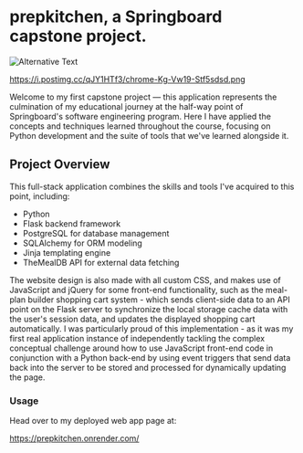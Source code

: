 # prepkitchen, a Springboard capstone project.
![Alternative Text](https://i.postimg.cc/qJY1HTf3/chrome-Kg-Vw19-Stf5sdsd.png)

https://i.postimg.cc/qJY1HTf3/chrome-Kg-Vw19-Stf5sdsd.png

Welcome to my first capstone project — this application represents the culmination of my educational journey at the half-way point of Springboard's software engineering program. Here I have applied the concepts and techniques learned throughout the course, focusing on Python development and the suite of tools that we've learned alongside it.

## Project Overview

This full-stack application combines the skills and tools I've acquired to this point, including:
- Python
- Flask backend framework
- PostgreSQL for database management
- SQLAlchemy for ORM modeling
- Jinja templating engine
- TheMealDB API for external data fetching

The website design is also made with all custom CSS, and makes use of JavaScript and jQuery for some front-end functionality, such as the meal-plan builder shopping cart system - which sends client-side data to an API point on the Flask server to synchronize the local storage cache data with the user's session data, and updates the displayed shopping cart automatically. I was particularly proud of this implementation - as it was my first real application instance of independently tackling the complex conceptual challenge around how to use JavaScript front-end code in conjunction with a Python back-end by using event triggers that send data back into the server to be stored and processed for dynamically updating the page.

### Usage

Head over to my deployed web app page at:

https://prepkitchen.onrender.com/
